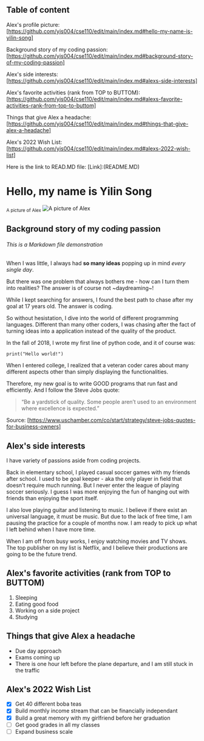 ## Table of content
Alex's profile picture: [https://github.com/yis004/cse110/edit/main/index.md#hello-my-name-is-yilin-song]

Background story of my coding passion: [https://github.com/yis004/cse110/edit/main/index.md#background-story-of-my-coding-passion]

Alex's side interests: [https://github.com/yis004/cse110/edit/main/index.md#alexs-side-interests]

Alex's favorite activities (rank from TOP to BUTTOM): [https://github.com/yis004/cse110/edit/main/index.md#alexs-favorite-activities-rank-from-top-to-buttom]

Things that give Alex a headache: [https://github.com/yis004/cse110/edit/main/index.md#things-that-give-alex-a-headache]

Alex's 2022 Wish List: [https://github.com/yis004/cse110/edit/main/index.md#alexs-2022-wish-list]

Here is the link to READ.MD file: [Link]:(README.MD)


# Hello, my name is Yilin Song
<sub>A picture of Alex</sub>
<picture>
    <img alt="A picture of Alex" src="https://i.ibb.co/k4vsQjd/877cd73e4e58ebf274191ca74113fe9.jpg">
</picture>

## Background story of my coding passion
###### This is a Markdown file demonstration


When I was little, I always had **so many ideas** popping up in mind *every single day*.

But there was one problem that always bothers me - how can I turn them into realities? The answer is of course not ~daydreaming~!

While I kept searching for answers, I found the best path to chase after my goal at 17 years old. The answer is coding.

So without hesistation, I dive into the world of different programming languages. Different than many other coders, I was chasing after the fact of turning ideas into a application instead of the quality of the product.

In the fall of 2018, I wrote my first line of python code, and it of course was:

```
print("Hello world!")
```

When I entered college, I realized that a veteran coder cares about many different aspects other than simply displaying the functionalities.

Therefore, my new goal is to write GOOD programs that run fast and efficiently. And I follow the Steve Jobs quote: 
>“Be a yardstick of quality. Some people aren’t used to an environment where excellence is expected.”

Source: [https://www.uschamber.com/co/start/strategy/steve-jobs-quotes-for-business-owners]

## Alex's side interests

I have variety of passions aside from coding projects.

Back in elementary school, I played casual soccer games with my friends after school. I used to be goal keeper - aka the only player in field that doesn't require much running. But I never enter the league of playing soccer seriously. I guess I was more enjoying the fun of hanging out with friends than enjoying the sport itself.

I also love playing guitar and listening to music. I believe if there exist an universal language, it must be music. But due to the lack of free time, I am pausing the practice for a couple of months now. I am ready to pick up what I left behind when I have more time.

When I am off from busy works, I enjoy watching movies and TV shows. The top publisher on my list is Netflix, and I believe their productions are going to be the future trend.

## Alex's favorite activities (rank from TOP to BUTTOM)

1. Sleeping
2. Eating good food
3. Working on a side project
4. Studying

## Things that give Alex a headache 

- Due day approach
- Exams coming up
- There is one hour left before the plane departure, and I am still stuck in the traffic

## Alex's 2022 Wish List

- [x] Get 40 different boba teas
- [x] Build monthly income stream that can be financially independant
- [x] Build a great memory with my girlfriend before her graduation
- [ ] Get good grades in all my classes
- [ ] Expand business scale
